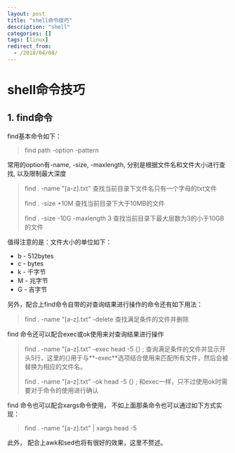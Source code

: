 ```yaml
---
layout: post
title: "shell命令技巧"
description: "shell"
categories: []
tags: [linux]
redirect_from:
  - /2018/04/08/
---
```


# shell命令技巧

## 1. find命令

find基本命令如下：

> find  path -option -pattern 

常用的option有-name, -size, -maxlength, 分别是根据文件名和文件大小进行查找, 以及限制最大深度

> find . -name "[a-z].txt"  查找当前目录下文件名只有一个字母的txt文件
>
> find . -size +10M 查找当前目录下大于10MB的文件
>
> find . -size -10G -maxlength 3 查找当前目录下最大层数为3的小于10GB的文件

值得注意的是：文件大小的单位如下：

* b - 512bytes
* c - bytes
* k - 千字节
* M - 兆字节
* G - 吉字节


另外，配合上find命令自带的对查询结果进行操作的命令还有如下用法：

> find . -name "[a-z].txt"  -delete         查找满足条件的文件并删除

find 命令还可以配合exec或ok使用来对查询结果进行操作

> find . -name "[a-z].txt" -exec head -5 {} \; 	查询满足条件的文件并显示开头5行，这里的{}用于与**-exec**选项结合使用来匹配所有文件，然后会被替换为相应的文件名。
>
> find . -name "[a-z].txt" -ok head -5 {} \;   和exec一样，只不过使用ok时需要对于命令的使用进行确认

find 命令也可以配合xargs命令使用， 不如上面那条命令也可以通过如下方式实现：

> find . -name "[a-z].txt"  | xargs head -5 

此外， 配合上awk和sed也将有很好的效果，这里不赘述。